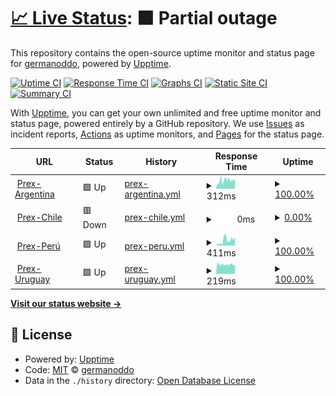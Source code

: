 # [📈 Live Status](https://germanoddo.github.io/webstatus): <!--live status--> **🟧 Partial outage**

This repository contains the open-source uptime monitor and status page for [germanoddo](https://germanoddo.github.io/webstatus), powered by [Upptime](https://github.com/upptime/upptime).

[![Uptime CI](https://github.com/germanoddo/webstatus/workflows/Uptime%20CI/badge.svg)](https://github.com/germanoddo/webstatus/actions?query=workflow%3A%22Uptime+CI%22)
[![Response Time CI](https://github.com/germanoddo/webstatus/workflows/Response%20Time%20CI/badge.svg)](https://github.com/germanoddo/webstatus/actions?query=workflow%3A%22Response+Time+CI%22)
[![Graphs CI](https://github.com/germanoddo/webstatus/workflows/Graphs%20CI/badge.svg)](https://github.com/germanoddo/webstatus/actions?query=workflow%3A%22Graphs+CI%22)
[![Static Site CI](https://github.com/germanoddo/webstatus/workflows/Static%20Site%20CI/badge.svg)](https://github.com/germanoddo/webstatus/actions?query=workflow%3A%22Static+Site+CI%22)
[![Summary CI](https://github.com/germanoddo/webstatus/workflows/Summary%20CI/badge.svg)](https://github.com/germanoddo/webstatus/actions?query=workflow%3A%22Summary+CI%22)

With [Upptime](https://upptime.js.org), you can get your own unlimited and free uptime monitor and status page, powered entirely by a GitHub repository. We use [Issues](https://github.com/germanoddo/webstatus/issues) as incident reports, [Actions](https://github.com/germanoddo/webstatus/actions) as uptime monitors, and [Pages](https://germanoddo.github.io/webstatus) for the status page.

<!--start: status pages-->
<!-- This summary is generated by Upptime (https://github.com/upptime/upptime) -->
<!-- Do not edit this manually, your changes will be overwritten -->
<!-- prettier-ignore -->
| URL | Status | History | Response Time | Uptime |
| --- | ------ | ------- | ------------- | ------ |
| <img alt="" src="https://www.banderas-mundo.es/data/flags/h80/ar.png" height="13"> [Prex-Argentina](https://www.prexcard.com.ar) | 🟩 Up | [prex-argentina.yml](https://github.com/germanoddo/webstatus/commits/HEAD/history/prex-argentina.yml) | <details><summary><img alt="Response time graph" src="./graphs/prex-argentina/response-time-week.png" height="20"> 312ms</summary><br><a href="https://web.status.prexcard.com/history/prex-argentina"><img alt="Response time 312" src="https://img.shields.io/endpoint?url=https%3A%2F%2Fraw.githubusercontent.com%2Fgermanoddo%2Fwebstatus%2FHEAD%2Fapi%2Fprex-argentina%2Fresponse-time.json"></a><br><a href="https://web.status.prexcard.com/history/prex-argentina"><img alt="24-hour response time 312" src="https://img.shields.io/endpoint?url=https%3A%2F%2Fraw.githubusercontent.com%2Fgermanoddo%2Fwebstatus%2FHEAD%2Fapi%2Fprex-argentina%2Fresponse-time-day.json"></a><br><a href="https://web.status.prexcard.com/history/prex-argentina"><img alt="7-day response time 312" src="https://img.shields.io/endpoint?url=https%3A%2F%2Fraw.githubusercontent.com%2Fgermanoddo%2Fwebstatus%2FHEAD%2Fapi%2Fprex-argentina%2Fresponse-time-week.json"></a><br><a href="https://web.status.prexcard.com/history/prex-argentina"><img alt="30-day response time 312" src="https://img.shields.io/endpoint?url=https%3A%2F%2Fraw.githubusercontent.com%2Fgermanoddo%2Fwebstatus%2FHEAD%2Fapi%2Fprex-argentina%2Fresponse-time-month.json"></a><br><a href="https://web.status.prexcard.com/history/prex-argentina"><img alt="1-year response time 312" src="https://img.shields.io/endpoint?url=https%3A%2F%2Fraw.githubusercontent.com%2Fgermanoddo%2Fwebstatus%2FHEAD%2Fapi%2Fprex-argentina%2Fresponse-time-year.json"></a></details> | <details><summary><a href="https://web.status.prexcard.com/history/prex-argentina">100.00%</a></summary><a href="https://web.status.prexcard.com/history/prex-argentina"><img alt="All-time uptime 100.00%" src="https://img.shields.io/endpoint?url=https%3A%2F%2Fraw.githubusercontent.com%2Fgermanoddo%2Fwebstatus%2FHEAD%2Fapi%2Fprex-argentina%2Fuptime.json"></a><br><a href="https://web.status.prexcard.com/history/prex-argentina"><img alt="24-hour uptime 100.00%" src="https://img.shields.io/endpoint?url=https%3A%2F%2Fraw.githubusercontent.com%2Fgermanoddo%2Fwebstatus%2FHEAD%2Fapi%2Fprex-argentina%2Fuptime-day.json"></a><br><a href="https://web.status.prexcard.com/history/prex-argentina"><img alt="7-day uptime 100.00%" src="https://img.shields.io/endpoint?url=https%3A%2F%2Fraw.githubusercontent.com%2Fgermanoddo%2Fwebstatus%2FHEAD%2Fapi%2Fprex-argentina%2Fuptime-week.json"></a><br><a href="https://web.status.prexcard.com/history/prex-argentina"><img alt="30-day uptime 100.00%" src="https://img.shields.io/endpoint?url=https%3A%2F%2Fraw.githubusercontent.com%2Fgermanoddo%2Fwebstatus%2FHEAD%2Fapi%2Fprex-argentina%2Fuptime-month.json"></a><br><a href="https://web.status.prexcard.com/history/prex-argentina"><img alt="1-year uptime 100.00%" src="https://img.shields.io/endpoint?url=https%3A%2F%2Fraw.githubusercontent.com%2Fgermanoddo%2Fwebstatus%2FHEAD%2Fapi%2Fprex-argentina%2Fuptime-year.json"></a></details>
| <img alt="" src="https://www.banderas-mundo.es/data/flags/h80/cl.png" height="13"> [Prex-Chile](https://prexcard.cl/) | 🟥 Down | [prex-chile.yml](https://github.com/germanoddo/webstatus/commits/HEAD/history/prex-chile.yml) | <details><summary><img alt="Response time graph" src="./graphs/prex-chile/response-time-week.png" height="20"> 0ms</summary><br><a href="https://web.status.prexcard.com/history/prex-chile"><img alt="Response time 0" src="https://img.shields.io/endpoint?url=https%3A%2F%2Fraw.githubusercontent.com%2Fgermanoddo%2Fwebstatus%2FHEAD%2Fapi%2Fprex-chile%2Fresponse-time.json"></a><br><a href="https://web.status.prexcard.com/history/prex-chile"><img alt="24-hour response time 0" src="https://img.shields.io/endpoint?url=https%3A%2F%2Fraw.githubusercontent.com%2Fgermanoddo%2Fwebstatus%2FHEAD%2Fapi%2Fprex-chile%2Fresponse-time-day.json"></a><br><a href="https://web.status.prexcard.com/history/prex-chile"><img alt="7-day response time 0" src="https://img.shields.io/endpoint?url=https%3A%2F%2Fraw.githubusercontent.com%2Fgermanoddo%2Fwebstatus%2FHEAD%2Fapi%2Fprex-chile%2Fresponse-time-week.json"></a><br><a href="https://web.status.prexcard.com/history/prex-chile"><img alt="30-day response time 0" src="https://img.shields.io/endpoint?url=https%3A%2F%2Fraw.githubusercontent.com%2Fgermanoddo%2Fwebstatus%2FHEAD%2Fapi%2Fprex-chile%2Fresponse-time-month.json"></a><br><a href="https://web.status.prexcard.com/history/prex-chile"><img alt="1-year response time 0" src="https://img.shields.io/endpoint?url=https%3A%2F%2Fraw.githubusercontent.com%2Fgermanoddo%2Fwebstatus%2FHEAD%2Fapi%2Fprex-chile%2Fresponse-time-year.json"></a></details> | <details><summary><a href="https://web.status.prexcard.com/history/prex-chile">0.00%</a></summary><a href="https://web.status.prexcard.com/history/prex-chile"><img alt="All-time uptime 0.00%" src="https://img.shields.io/endpoint?url=https%3A%2F%2Fraw.githubusercontent.com%2Fgermanoddo%2Fwebstatus%2FHEAD%2Fapi%2Fprex-chile%2Fuptime.json"></a><br><a href="https://web.status.prexcard.com/history/prex-chile"><img alt="24-hour uptime 0.00%" src="https://img.shields.io/endpoint?url=https%3A%2F%2Fraw.githubusercontent.com%2Fgermanoddo%2Fwebstatus%2FHEAD%2Fapi%2Fprex-chile%2Fuptime-day.json"></a><br><a href="https://web.status.prexcard.com/history/prex-chile"><img alt="7-day uptime 0.00%" src="https://img.shields.io/endpoint?url=https%3A%2F%2Fraw.githubusercontent.com%2Fgermanoddo%2Fwebstatus%2FHEAD%2Fapi%2Fprex-chile%2Fuptime-week.json"></a><br><a href="https://web.status.prexcard.com/history/prex-chile"><img alt="30-day uptime 0.00%" src="https://img.shields.io/endpoint?url=https%3A%2F%2Fraw.githubusercontent.com%2Fgermanoddo%2Fwebstatus%2FHEAD%2Fapi%2Fprex-chile%2Fuptime-month.json"></a><br><a href="https://web.status.prexcard.com/history/prex-chile"><img alt="1-year uptime 0.00%" src="https://img.shields.io/endpoint?url=https%3A%2F%2Fraw.githubusercontent.com%2Fgermanoddo%2Fwebstatus%2FHEAD%2Fapi%2Fprex-chile%2Fuptime-year.json"></a></details>
| <img alt="" src="https://www.banderas-mundo.es/data/flags/h80/pe.png" height="13"> [Prex-Perú](https://www.prex.com.pe) | 🟩 Up | [prex-peru.yml](https://github.com/germanoddo/webstatus/commits/HEAD/history/prex-peru.yml) | <details><summary><img alt="Response time graph" src="./graphs/prex-peru/response-time-week.png" height="20"> 411ms</summary><br><a href="https://web.status.prexcard.com/history/prex-peru"><img alt="Response time 411" src="https://img.shields.io/endpoint?url=https%3A%2F%2Fraw.githubusercontent.com%2Fgermanoddo%2Fwebstatus%2FHEAD%2Fapi%2Fprex-peru%2Fresponse-time.json"></a><br><a href="https://web.status.prexcard.com/history/prex-peru"><img alt="24-hour response time 411" src="https://img.shields.io/endpoint?url=https%3A%2F%2Fraw.githubusercontent.com%2Fgermanoddo%2Fwebstatus%2FHEAD%2Fapi%2Fprex-peru%2Fresponse-time-day.json"></a><br><a href="https://web.status.prexcard.com/history/prex-peru"><img alt="7-day response time 411" src="https://img.shields.io/endpoint?url=https%3A%2F%2Fraw.githubusercontent.com%2Fgermanoddo%2Fwebstatus%2FHEAD%2Fapi%2Fprex-peru%2Fresponse-time-week.json"></a><br><a href="https://web.status.prexcard.com/history/prex-peru"><img alt="30-day response time 411" src="https://img.shields.io/endpoint?url=https%3A%2F%2Fraw.githubusercontent.com%2Fgermanoddo%2Fwebstatus%2FHEAD%2Fapi%2Fprex-peru%2Fresponse-time-month.json"></a><br><a href="https://web.status.prexcard.com/history/prex-peru"><img alt="1-year response time 411" src="https://img.shields.io/endpoint?url=https%3A%2F%2Fraw.githubusercontent.com%2Fgermanoddo%2Fwebstatus%2FHEAD%2Fapi%2Fprex-peru%2Fresponse-time-year.json"></a></details> | <details><summary><a href="https://web.status.prexcard.com/history/prex-peru">100.00%</a></summary><a href="https://web.status.prexcard.com/history/prex-peru"><img alt="All-time uptime 100.00%" src="https://img.shields.io/endpoint?url=https%3A%2F%2Fraw.githubusercontent.com%2Fgermanoddo%2Fwebstatus%2FHEAD%2Fapi%2Fprex-peru%2Fuptime.json"></a><br><a href="https://web.status.prexcard.com/history/prex-peru"><img alt="24-hour uptime 100.00%" src="https://img.shields.io/endpoint?url=https%3A%2F%2Fraw.githubusercontent.com%2Fgermanoddo%2Fwebstatus%2FHEAD%2Fapi%2Fprex-peru%2Fuptime-day.json"></a><br><a href="https://web.status.prexcard.com/history/prex-peru"><img alt="7-day uptime 100.00%" src="https://img.shields.io/endpoint?url=https%3A%2F%2Fraw.githubusercontent.com%2Fgermanoddo%2Fwebstatus%2FHEAD%2Fapi%2Fprex-peru%2Fuptime-week.json"></a><br><a href="https://web.status.prexcard.com/history/prex-peru"><img alt="30-day uptime 100.00%" src="https://img.shields.io/endpoint?url=https%3A%2F%2Fraw.githubusercontent.com%2Fgermanoddo%2Fwebstatus%2FHEAD%2Fapi%2Fprex-peru%2Fuptime-month.json"></a><br><a href="https://web.status.prexcard.com/history/prex-peru"><img alt="1-year uptime 100.00%" src="https://img.shields.io/endpoint?url=https%3A%2F%2Fraw.githubusercontent.com%2Fgermanoddo%2Fwebstatus%2FHEAD%2Fapi%2Fprex-peru%2Fuptime-year.json"></a></details>
| <img alt="" src="https://www.banderas-mundo.es/data/flags/h80/uy.png" height="13"> [Prex-Uruguay](https://www.prexcard.com) | 🟩 Up | [prex-uruguay.yml](https://github.com/germanoddo/webstatus/commits/HEAD/history/prex-uruguay.yml) | <details><summary><img alt="Response time graph" src="./graphs/prex-uruguay/response-time-week.png" height="20"> 219ms</summary><br><a href="https://web.status.prexcard.com/history/prex-uruguay"><img alt="Response time 219" src="https://img.shields.io/endpoint?url=https%3A%2F%2Fraw.githubusercontent.com%2Fgermanoddo%2Fwebstatus%2FHEAD%2Fapi%2Fprex-uruguay%2Fresponse-time.json"></a><br><a href="https://web.status.prexcard.com/history/prex-uruguay"><img alt="24-hour response time 219" src="https://img.shields.io/endpoint?url=https%3A%2F%2Fraw.githubusercontent.com%2Fgermanoddo%2Fwebstatus%2FHEAD%2Fapi%2Fprex-uruguay%2Fresponse-time-day.json"></a><br><a href="https://web.status.prexcard.com/history/prex-uruguay"><img alt="7-day response time 219" src="https://img.shields.io/endpoint?url=https%3A%2F%2Fraw.githubusercontent.com%2Fgermanoddo%2Fwebstatus%2FHEAD%2Fapi%2Fprex-uruguay%2Fresponse-time-week.json"></a><br><a href="https://web.status.prexcard.com/history/prex-uruguay"><img alt="30-day response time 219" src="https://img.shields.io/endpoint?url=https%3A%2F%2Fraw.githubusercontent.com%2Fgermanoddo%2Fwebstatus%2FHEAD%2Fapi%2Fprex-uruguay%2Fresponse-time-month.json"></a><br><a href="https://web.status.prexcard.com/history/prex-uruguay"><img alt="1-year response time 219" src="https://img.shields.io/endpoint?url=https%3A%2F%2Fraw.githubusercontent.com%2Fgermanoddo%2Fwebstatus%2FHEAD%2Fapi%2Fprex-uruguay%2Fresponse-time-year.json"></a></details> | <details><summary><a href="https://web.status.prexcard.com/history/prex-uruguay">100.00%</a></summary><a href="https://web.status.prexcard.com/history/prex-uruguay"><img alt="All-time uptime 100.00%" src="https://img.shields.io/endpoint?url=https%3A%2F%2Fraw.githubusercontent.com%2Fgermanoddo%2Fwebstatus%2FHEAD%2Fapi%2Fprex-uruguay%2Fuptime.json"></a><br><a href="https://web.status.prexcard.com/history/prex-uruguay"><img alt="24-hour uptime 100.00%" src="https://img.shields.io/endpoint?url=https%3A%2F%2Fraw.githubusercontent.com%2Fgermanoddo%2Fwebstatus%2FHEAD%2Fapi%2Fprex-uruguay%2Fuptime-day.json"></a><br><a href="https://web.status.prexcard.com/history/prex-uruguay"><img alt="7-day uptime 100.00%" src="https://img.shields.io/endpoint?url=https%3A%2F%2Fraw.githubusercontent.com%2Fgermanoddo%2Fwebstatus%2FHEAD%2Fapi%2Fprex-uruguay%2Fuptime-week.json"></a><br><a href="https://web.status.prexcard.com/history/prex-uruguay"><img alt="30-day uptime 100.00%" src="https://img.shields.io/endpoint?url=https%3A%2F%2Fraw.githubusercontent.com%2Fgermanoddo%2Fwebstatus%2FHEAD%2Fapi%2Fprex-uruguay%2Fuptime-month.json"></a><br><a href="https://web.status.prexcard.com/history/prex-uruguay"><img alt="1-year uptime 100.00%" src="https://img.shields.io/endpoint?url=https%3A%2F%2Fraw.githubusercontent.com%2Fgermanoddo%2Fwebstatus%2FHEAD%2Fapi%2Fprex-uruguay%2Fuptime-year.json"></a></details>

<!--end: status pages-->

[**Visit our status website →**](https://germanoddo.github.io/webstatus)

## 📄 License

- Powered by: [Upptime](https://github.com/upptime/upptime)
- Code: [MIT](./LICENSE) © [germanoddo](https://germanoddo.github.io/webstatus)
- Data in the `./history` directory: [Open Database License](https://opendatacommons.org/licenses/odbl/1-0/)

